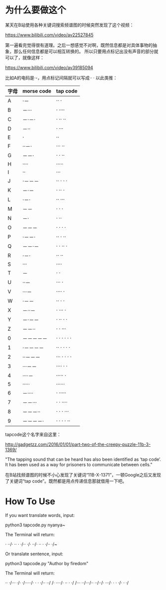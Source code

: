 # 为什么要做这个
某天在B站使用各种关键词搜索频谱图的时候突然发现了这个视频：

https://www.bilibili.com/video/av22527845

第一遍看完觉得很有道理。之后一想感觉不对啊，既然信息都是对具体事物的抽象，那么任何信息都是可以相互转换的。
所以只要用点标记出没有声音的部分就可以了，就像这样：

https://www.bilibili.com/video/av39185094

比如A的电码是·-，用点标记间隔就可以写成·· ·
以此类推：

| 字母 | morse code | tap code |
| ------ | ------ | ------ |
| A|  ·－  |    ·· ·| 
| B|  －···  |    · ···· | 
| C|  －·－·  |    · ·· ·· | 
| D|  －··  |    · ···| 
| E|  ·   |   ··| 
| F|  ··－·  |    ··· ··  | 
| G|  －－·  |    · · ··| 
| H|  ····  |    ·····| 
| I|  ··   |   ···| 
| J|  ·－－－ |     ·· · · · | 
| K|  －·－  |    · ·· ·| 
| L|  ·－·  |    ·· ···| 
| M|  －－ |     · · ·| 
| N|  －·  |    · ··| 
| O|  －－－  |    · · · ·| 
| P|  ·－－·  |    ·· · ··| 
| Q|  －－·－  |    · · ·· ·| 
| R|  ·－·   |   ·· ··| 
| S|  ···   |   ····| 
| T|  －  |    · ·| 
| U|  ··－  |    ··· ·| 
| V|  ···－  |    ···· ·| 
| W|  ·－－  |    ·· · ·| 
| X|  －··－  |    · ··· ·| 
| Y|  －·－－  |    · ·· · ·| 
| Z|  －－··  |    · · ···| 
| 0|  －－－－－  |    · · · · · ·| 
| 1|  ·－－－－ |     ·· · · · ·| 
| 2|  ··－－－ |     ··· · · · ·| 
| 3|  ···－－ |     ···· · ·| 
| 4|  ····－ |     ····· ·| 
| 5|  ·····  |    ······| 
| 6|  －···· |     · ·····| 
| 7| －－···  |    · · ····| 
| 8| －－－··  |    · · · ···| 
| 9| －－－－· |     · · · · ··| 


tapcode这个名字来自这里：

http://gadgetzz.com/2016/01/01/part-two-of-the-creepy-puzzle-11b-3-1369/

"The tapping sound that can be heard has also been identified as ‘tap code’. It has been used as a way for prisoners to communicate between cells."

在B站找频谱图的时候不小心发现了关键词“11B-X-1371”，一顿Google之后又发现了关键词“tap code”。既然都是用点传递信息那就借用一下吧。

# How To Use

If you want translate words, input:

python3 tapcode.py nyanya~

The Terminal will return:

· ··/· ·· · ·/·· ·/· ··/· ·· · ·/·· ·/~


Or translate sentence, input:

python3 tapcode.py "Author by firedom"

The Terminal will return:

·· ·/··· ·/· ·/·····/· · · ·/·· ··/ /· ····/· ·· · ·/ /··· ··/···/·· ··/··/· ···/· · · ·/· · ·/
